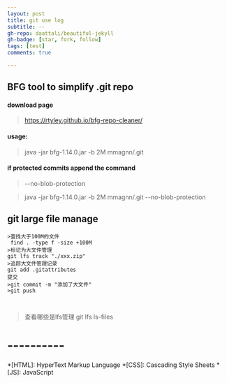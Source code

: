 ```yaml
---
layout: post
title: git use log
subtitle: --
gh-repo: daattali/beautiful-jekyll
gh-badge: [star, fork, follow]
tags: [test]
comments: true

---
```

## BFG tool to simplify .git repo
#### download page

>https://rtyley.github.io/bfg-repo-cleaner/

#### usage:

>java -jar bfg-1.14.0.jar -b 2M mmagnn/.git

#### if protected commits append the command

>--no-blob-protection

>java -jar bfg-1.14.0.jar -b 2M mmagnn/.git --no-blob-protection

## git large file manage

~~~
>查找大于100M的文件
 find . -type f -size +100M
>标记为大文件管理
git lfs track "./xxx.zip"
>追踪大文件管理记录
git add .gitattributes
提交
>git commit -m "添加了大文件"
>git push 



~~~

>查看哪些是lfs管理
git lfs ls-files

# ----------

*[HTML]: HyperText Markup Language
*[CSS]: Cascading Style Sheets
*[JS]: JavaScript